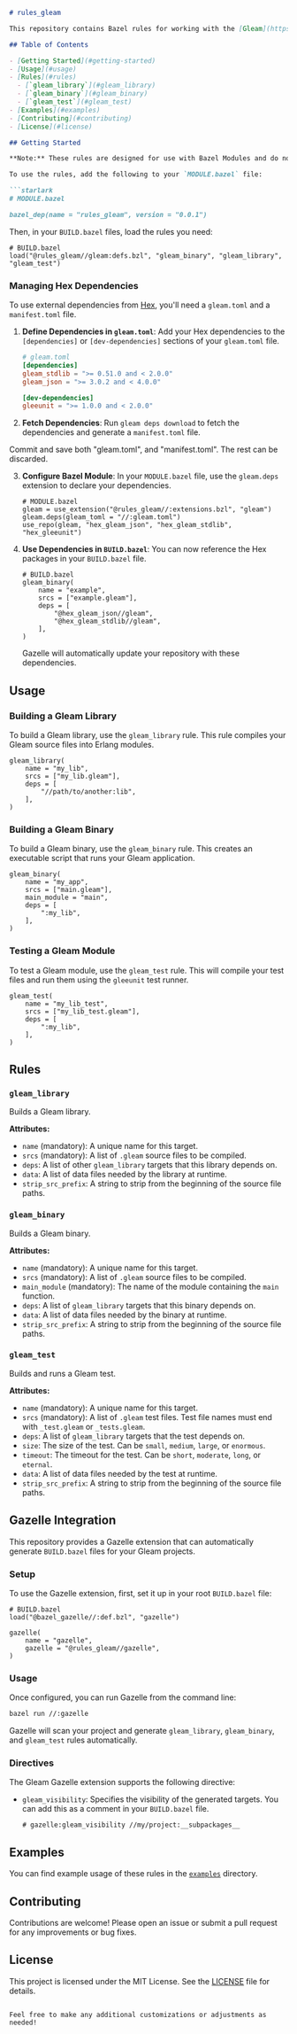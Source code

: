 ```markdown
# rules_gleam

This repository contains Bazel rules for working with the [Gleam](https://gleam.run) programming language.

## Table of Contents

- [Getting Started](#getting-started)
- [Usage](#usage)
- [Rules](#rules)
  - [`gleam_library`](#gleam_library)
  - [`gleam_binary`](#gleam_binary)
  - [`gleam_test`](#gleam_test)
- [Examples](#examples)
- [Contributing](#contributing)
- [License](#license)

## Getting Started

**Note:** These rules are designed for use with Bazel Modules and do not support the legacy `WORKSPACE` setup.

To use the rules, add the following to your `MODULE.bazel` file:

```starlark
# MODULE.bazel

bazel_dep(name = "rules_gleam", version = "0.0.1")
```

Then, in your `BUILD.bazel` files, load the rules you need:

```starlark
# BUILD.bazel
load("@rules_gleam//gleam:defs.bzl", "gleam_binary", "gleam_library", "gleam_test")
```

### Managing Hex Dependencies

To use external dependencies from [Hex](https://hex.pm/), you'll need a `gleam.toml` and a `manifest.toml` file.

1.  **Define Dependencies in `gleam.toml`**: Add your Hex dependencies to the `[dependencies]` or `[dev-dependencies]` sections of your `gleam.toml` file.

    ```toml
    # gleam.toml
    [dependencies]
    gleam_stdlib = ">= 0.51.0 and < 2.0.0"
    gleam_json = ">= 3.0.2 and < 4.0.0"

    [dev-dependencies]
    gleeunit = ">= 1.0.0 and < 2.0.0"
    ```

2.  **Fetch Dependencies**: Run `gleam deps download` to fetch the dependencies and generate a `manifest.toml` file.

Commit and save both "gleam.toml", and "manifest.toml". The rest can be discarded.

3.  **Configure Bazel Module**: In your `MODULE.bazel` file, use the `gleam.deps` extension to declare your dependencies.

    ```starlark
    # MODULE.bazel
    gleam = use_extension("@rules_gleam//:extensions.bzl", "gleam")
    gleam.deps(gleam_toml = "//:gleam.toml")
    use_repo(gleam, "hex_gleam_json", "hex_gleam_stdlib", "hex_gleeunit")
    ```

4.  **Use Dependencies in `BUILD.bazel`**: You can now reference the Hex packages in your `BUILD.bazel` file.

    ```starlark
    # BUILD.bazel
    gleam_binary(
        name = "example",
        srcs = ["example.gleam"],
        deps = [
            "@hex_gleam_json//gleam",
            "@hex_gleam_stdlib//gleam",
        ],
    )
    ```

    Gazelle will automatically update your repository with these dependencies.

## Usage

### Building a Gleam Library

To build a Gleam library, use the `gleam_library` rule. This rule compiles your Gleam source files into Erlang modules.

```starlark
gleam_library(
    name = "my_lib",
    srcs = ["my_lib.gleam"],
    deps = [
        "//path/to/another:lib",
    ],
)
```

### Building a Gleam Binary

To build a Gleam binary, use the `gleam_binary` rule. This creates an executable script that runs your Gleam application.

```starlark
gleam_binary(
    name = "my_app",
    srcs = ["main.gleam"],
    main_module = "main",
    deps = [
        ":my_lib",
    ],
)
```

### Testing a Gleam Module

To test a Gleam module, use the `gleam_test` rule. This will compile your test files and run them using the `gleeunit` test runner.

```starlark
gleam_test(
    name = "my_lib_test",
    srcs = ["my_lib_test.gleam"],
    deps = [
        ":my_lib",
    ],
)
```

## Rules

### `gleam_library`

Builds a Gleam library.

**Attributes:**

- `name` (mandatory): A unique name for this target.
- `srcs` (mandatory): A list of `.gleam` source files to be compiled.
- `deps`: A list of other `gleam_library` targets that this library depends on.
- `data`: A list of data files needed by the library at runtime.
- `strip_src_prefix`: A string to strip from the beginning of the source file paths.

### `gleam_binary`

Builds a Gleam binary.

**Attributes:**

- `name` (mandatory): A unique name for this target.
- `srcs` (mandatory): A list of `.gleam` source files to be compiled.
- `main_module` (mandatory): The name of the module containing the `main` function.
- `deps`: A list of `gleam_library` targets that this binary depends on.
- `data`: A list of data files needed by the binary at runtime.
- `strip_src_prefix`: A string to strip from the beginning of the source file paths.

### `gleam_test`

Builds and runs a Gleam test.

**Attributes:**

- `name` (mandatory): A unique name for this target.
- `srcs` (mandatory): A list of `.gleam` test files. Test file names must end with `_test.gleam` or `_tests.gleam`.
- `deps`: A list of `gleam_library` targets that the test depends on.
- `size`: The size of the test. Can be `small`, `medium`, `large`, or `enormous`.
- `timeout`: The timeout for the test. Can be `short`, `moderate`, `long`, or `eternal`.
- `data`: A list of data files needed by the test at runtime.
- `strip_src_prefix`: A string to strip from the beginning of the source file paths.

## Gazelle Integration

This repository provides a Gazelle extension that can automatically generate `BUILD.bazel` files for your Gleam projects.

### Setup

To use the Gazelle extension, first, set it up in your root `BUILD.bazel` file:

```starlark
# BUILD.bazel
load("@bazel_gazelle//:def.bzl", "gazelle")

gazelle(
    name = "gazelle",
    gazelle = "@rules_gleam//gazelle",
)
```

### Usage

Once configured, you can run Gazelle from the command line:

```sh
bazel run //:gazelle
```

Gazelle will scan your project and generate `gleam_library`, `gleam_binary`, and `gleam_test` rules automatically.

### Directives

The Gleam Gazelle extension supports the following directive:

- `gleam_visibility`: Specifies the visibility of the generated targets. You can add this as a comment in your `BUILD.bazel` file.

  ```starlark
  # gazelle:gleam_visibility //my/project:__subpackages__
  ```

## Examples

You can find example usage of these rules in the [`examples`](examples) directory.

## Contributing

Contributions are welcome! Please open an issue or submit a pull request for any improvements or bug fixes.

## License

This project is licensed under the MIT License. See the [LICENSE](LICENSE) file for details.
```

Feel free to make any additional customizations or adjustments as needed!